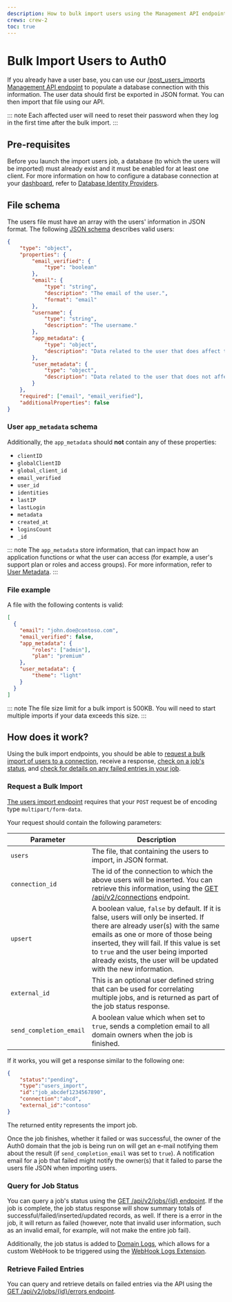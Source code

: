 ```yaml
---
description: How to bulk import users using the Management API endpoint.
crews: crew-2
toc: true
---
```

# Bulk Import Users to Auth0

If you already have a user base, you can use our [/post_users_imports Management API endpoint](/api/management/v2#!/Jobs/post_users_imports) to populate a database connection with this information. The user data should first be exported in JSON format. You can then import that file using our API. 

::: note
Each affected user will need to reset their password when they log in the first time after the bulk import.
:::

## Pre-requisites

Before you launch the import users job, a database (to which the users will be imported) must already exist and it must be enabled for at least one client. For more information on how to configure a database connection at your [dashboard](${manage_url}), refer to [Database Identity Providers](/connections/database).

## File schema

The users file must have an array with the users' information in JSON format. The following [JSON schema](http://json-schema.org) describes valid users:

```json
{
    "type": "object",
    "properties": {
        "email_verified": {
            "type": "boolean"
        },
        "email": {
            "type": "string",
            "description": "The email of the user.",
            "format": "email"
        },
        "username": {
            "type": "string",
            "description": "The username."
        },
        "app_metadata": {
            "type": "object",
            "description": "Data related to the user that does affect the application's core functionality."
        },
        "user_metadata": {
            "type": "object",
            "description": "Data related to the user that does not affect the application's core functionality."
        }
    },
    "required": ["email", "email_verified"],
    "additionalProperties": false
}
```

### User `app_metadata` schema

Additionally, the `app_metadata` should **not** contain any of these properties:

* `clientID`
* `globalClientID`
* `global_client_id`
* `email_verified`
* `user_id`
* `identities`
* `lastIP`
* `lastLogin`
* `metadata`
* `created_at`
* `loginsCount`
* `_id`

::: note
The `app_metadata` store information, that can impact how an application functions or what the user can access (for example, a user's support plan or roles and access groups). For more information, refer to [User Metadata](/metadata).
:::

### File example

A file with the following contents is valid:

```json
[
  {
    "email": "john.doe@contoso.com",
    "email_verified": false,
    "app_metadata": {
        "roles": ["admin"],
        "plan": "premium"
    },
    "user_metadata": {
        "theme": "light"
    }
  }
]
```

::: note
The file size limit for a bulk import is 500KB. You will need to start multiple imports if your data exceeds this size.
:::

## How does it work?

Using the bulk import endpoints, you should be able to [request a bulk import of users to a connection](/api/management/v2#!/Jobs/post_users_imports), receive a response, [check on a job's status](/api/management/v2#!/Jobs/get_jobs_by_id), and [check for details on any failed entries in your job](/api/management/v2#!/Jobs/get_errors).

### Request a Bulk Import

[The users import endpoint](/api/management/v2#!/Jobs/post_users_imports) requires that your `POST` request be of encoding type `multipart/form-data`.

Your request should contain the following parameters:

| Parameter | Description |
|-----------|-------------|
| `users` | The file, that containing the users to import, in JSON format. |
| `connection_id` | The id of the connection to which the above users will be inserted. You can retrieve this information, using the [GET /api/v2/connections](/api/management/v2#!/Connections/get_connections) endpoint.|
| `upsert` | A boolean value, `false` by default. If it is false, users will only be inserted. If there are already user(s) with the same emails as one or more of those being inserted, they will fail. If this value is set to `true` and the user being imported already exists, the user will be updated with the new information. |
| `external_id` | This is an optional user defined string that can be used for correlating multiple jobs, and is returned as part of the job status response. |
| `send_completion_email` | A boolean value which when set to `true`, sends a completion email to all domain owners when the job is finished. |

If it works, you will get a response similar to the following one:

```json
{
    "status":"pending",
    "type":"users_import",
    "id":"job_abcdef1234567890",
    "connection":"abcd",
    "external_id":"contoso"
}
```

The returned entity represents the import job.

Once the job finishes, whether it failed or was successful, the owner of the Auth0 domain that the job is being run on will get an e-mail notifying them about the result (if `send_completion_email` was set to `true`). A notification email for a job that failed might notify the owner(s) that it failed to parse the users file JSON when importing users.

### Query for Job Status

You can query a job's status using the [GET /api/v2/jobs/{id} endpoint](/api/management/v2#!/jobs/get_jobs_by_id). If the job is complete, the job status response will show summary totals of successful/failed/inserted/updated records, as well. If there is a error in the job, it will return as failed (however, note that invalid user information, such as an invalid email, for example, will not make the entire job fail). 

Additionally, the job status is added to [Domain Logs](${manage_url}/#/logs), which allows for a custom WebHook to be triggered using the [WebHook Logs Extension](/extensions/management-api-webhooks).

### Retrieve Failed Entries

You can query and retrieve details on failed entries via the API using the [GET /api/v2/jobs/{id}/errors endpoint](/api/management/v2#!/Jobs/get_errors).
